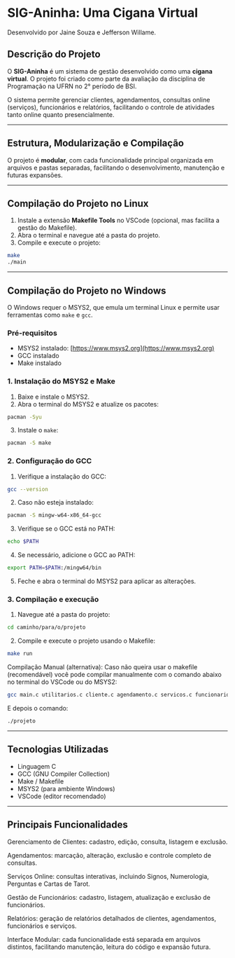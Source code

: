 # **SIG-Aninha: Uma Cigana Virtual**
Desenvolvido por Jaine Souza e Jefferson Willame.
## **Descrição do Projeto**

O **SIG-Aninha** é um sistema de gestão desenvolvido como uma **cigana virtual**. O projeto foi criado como parte da avaliação da disciplina de Programação na UFRN no 2° período de BSI.

O sistema permite gerenciar clientes, agendamentos, consultas online (serviços), funcionários e relatórios, facilitando o controle de atividades tanto online quanto presencialmente.

---

## **Estrutura, Modularização e Compilação**

O projeto é **modular**, com cada funcionalidade principal organizada em arquivos e pastas separadas, facilitando o desenvolvimento, manutenção e futuras expansões.

---

## **Compilação do Projeto no Linux**

1. Instale a extensão **Makefile Tools** no VSCode (opcional, mas facilita a gestão do Makefile).
2. Abra o terminal e navegue até a pasta do projeto.
3. Compile e execute o projeto:

```bash
make
./main
```

---

## **Compilação do Projeto no Windows**

O Windows requer o MSYS2, que emula um terminal Linux e permite usar ferramentas como `make` e `gcc`.

### **Pré-requisitos**

* MSYS2 instalado: [https://www.msys2.org](https://www.msys2.org)
* GCC instalado
* Make instalado

### **1. Instalação do MSYS2 e Make**

1. Baixe e instale o MSYS2.
2. Abra o terminal do MSYS2 e atualize os pacotes:

```bash
pacman -Syu
```

3. Instale o `make`:

```bash
pacman -S make
```

### **2. Configuração do GCC**

1. Verifique a instalação do GCC:

```bash
gcc --version
```

2. Caso não esteja instalado:

```bash
pacman -S mingw-w64-x86_64-gcc
```

3. Verifique se o GCC está no PATH:

```bash
echo $PATH
```

4. Se necessário, adicione o GCC ao PATH:

```bash
export PATH=$PATH:/mingw64/bin
```

5. Feche e abra o terminal do MSYS2 para aplicar as alterações.

### **3. Compilação e execução**

1. Navegue até a pasta do projeto:

```bash
cd caminho/para/o/projeto
```

2. Compile e execute o projeto usando o Makefile:

```bash
make run
```
Compilação Manual (alternativa):
Caso não queira usar o makefile (recomendável) você pode compilar manualmente com o comando abaixo no terminal do VSCode ou do MSYS2:
 
```bash
gcc main.c utilitarios.c cliente.c agendamento.c servicos.c funcionario.c relatorio.c informacoes.c -o projeto
```
E depois o comando:
```bash
./projeto
```
---

## **Tecnologias Utilizadas**

* Linguagem C
* GCC (GNU Compiler Collection)
* Make / Makefile
* MSYS2 (para ambiente Windows)
* VSCode (editor recomendado)

---

## **Principais Funcionalidades**

Gerenciamento de Clientes: cadastro, edição, consulta, listagem e exclusão.

Agendamentos: marcação, alteração, exclusão e controle completo de consultas.

Serviços Online: consultas interativas, incluindo Signos, Numerologia, Perguntas e Cartas de Tarot.

Gestão de Funcionários: cadastro, listagem, atualização e exclusão de funcionários.

Relatórios: geração de relatórios detalhados de clientes, agendamentos, funcionários e serviços.

Interface Modular: cada funcionalidade está separada em arquivos distintos, facilitando manutenção, leitura do código e expansão futura.
